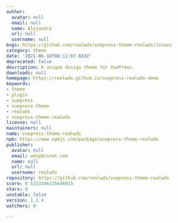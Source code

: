 ```yaml
---
author:
  avatar: null
  email: null
  name: Alejandro
  url: null
  username: null
bugs: https://github.com/realwds/vuepress-theme-realwds/issues
category: theme
date: '2021-06-10T08:11:07.683Z'
deprecated: false
description: A unique design theme for VuePress.
downloads: null
homepage: https://realwds.github.io/vuepress-realwds-demo
keywords:
- theme
- plugin
- vuepress
- vuepress-theme
- realwds
- vuepress-theme-realwds
license: null
maintainers: null
name: vuepress-theme-realwds
npm: https://www.npmjs.com/package/vuepress-theme-realwds
publisher:
  avatar: null
  email: wds@disnot.com
  name: null
  url: null
  username: realwds
repository: https://github.com/realwds/vuepress-theme-realwds
score: 0.5233346335646015
stars: 0
unstable: false
version: 1.1.4
watchers: 0

---
```


